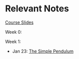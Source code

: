 # [](#notes)Relevant Notes

[Course Slides](http://www.inf.ed.ac.uk/teaching/courses/dmr/lecturelist.html)

Week 0:


Week 1:
-   Jan 23: [The Simple Pendulum](http://underactuated.csail.mit.edu/underactuated.html?chapter=2)
